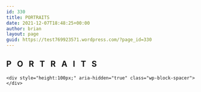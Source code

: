 ```yaml
---
id: 330
title: PORTRAITS
date: 2021-12-07T18:48:25+00:00
author: brian
layout: page
guid: https://test769923571.wordpress.com/?page_id=330
---
```

 

<div class="wp-block-group alignwide">
  <div class="wp-block-group__inner-container">
    <h2 class="alignwide" id="portraits" style="letter-spacing:15px;">
      <strong>PORTRAITS</strong>
    </h2>
    
    <div style="height:100px;" aria-hidden="true" class="wp-block-spacer">
    </div>
  </div>
</div><figure class="wp-block-gallery alignwide has-nested-images columns-1 is-cropped"> <figure class="wp-block-image size-large">

<img src="https://test769923571.files.wordpress.com/2021/12/d91af712-3050-427e-a29a-f4f0411327d2-7.jpg" alt="" class="wp-image-337" /> </figure> <figure class="wp-block-image size-large"><img src="https://test769923571.files.wordpress.com/2021/12/89893d85-28d4-4865-86a8-d6d461aeec81.jpg" alt="" class="wp-image-336" /></figure> <figure class="wp-block-image size-large"><img src="https://test769923571.files.wordpress.com/2021/12/8310e084-f596-4d1d-85d4-32befc5779d0.jpg" alt="" class="wp-image-335" /></figure> <figure class="wp-block-image size-large"><img src="https://test769923571.files.wordpress.com/2021/12/83fcaad7-88d9-4f02-9082-ec3d94504f9c.jpg" alt="" class="wp-image-334" /></figure> <figure class="wp-block-image size-large"><img src="https://test769923571.files.wordpress.com/2021/12/8c0b1313-be30-4906-bba8-5c8d11364f18.jpg" alt="" class="wp-image-333" /></figure> <figure class="wp-block-image size-large"><img src="https://test769923571.files.wordpress.com/2021/12/6d5f5a34-ca20-4e03-816c-664626bccf8c.jpg" alt="" class="wp-image-332" /></figure> <figure class="wp-block-image size-large"><img src="https://test769923571.files.wordpress.com/2021/12/5ca420e8-7c79-4461-9cb8-0cde2c00202e.jpg" alt="" class="wp-image-331" /></figure> </figure>